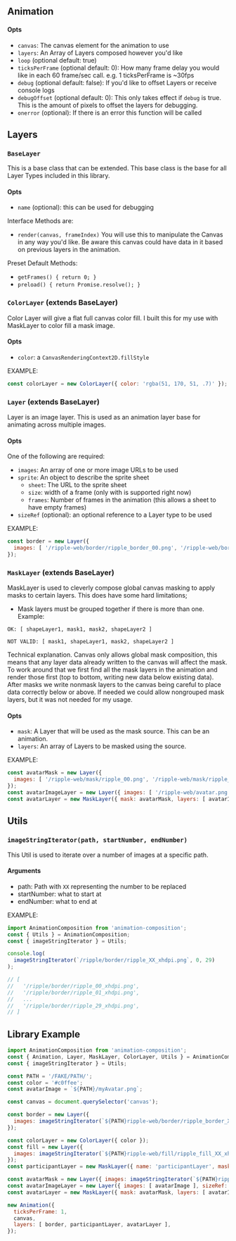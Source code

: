 ## Animation
#### Opts
- `canvas`: The canvas element for the animation to use
- `layers`: An Array of Layers composed however you'd like
- `loop` (optional default: true)
- `ticksPerFrame` (optional default: 0): How many frame delay you would like in each 60 frame/sec call. e.g. 1 ticksPerFrame is ~30fps
- `debug` (optional default: false): If you'd like to offset Layers or receive console logs
- `debugOffset` (optional default: 0): This only takes effect if `debug` is true. This is the amount of pixels to offset the layers for debugging.
- `onerror` (optional): If there is an error this function will be called

## Layers

### `BaseLayer`
This is a base class that can be extended. This base class is the base for all Layer Types included
in this library.

#### Opts
- `name` (optional): this can be used for debugging

Interface Methods are:
- `render(canvas, frameIndex)`
    You will use this to manipulate the Canvas in any way you'd like. Be aware this canvas could
    have data in it based on previous layers in the animation.

Preset Default Methods:
- `getFrames() { return 0; }`
- `preload() { return Promise.resolve(); }`

### `ColorLayer` (extends BaseLayer)
Color Layer will give a flat full canvas color fill. I built this for my use with MaskLayer to color
fill a mask image.

#### Opts
- `color`: a `CanvasRenderingContext2D.fillStyle`

EXAMPLE:
```js
const colorLayer = new ColorLayer({ color: 'rgba(51, 170, 51, .7)' });
```

### `Layer` (extends BaseLayer)
Layer is an image layer. This is used as an animation layer base for animating across multiple
images.

#### Opts
One of the following are required:
  - `images`: An array of one or more image URLs to be used
  - `sprite`: An object to describe the sprite sheet
    - `sheet`: The URL to the sprite sheet
    - `size`: width of a frame (only with is supported right now)
    - `frames`: Number of frames in the animation (this allows a sheet to have empty frames)
- `sizeRef` (optional): an optional reference to a Layer type to be used

EXAMPLE:
```js
const border = new Layer({
  images: [ '/ripple-web/border/ripple_border_00.png', '/ripple-web/border/ripple_border_01.png' ]
});
```

### `MaskLayer` (extends BaseLayer)
MaskLayer is used to cleverly compose global canvas masking to apply masks to certain layers. This
does have some hard limitations;

- Mask layers must be grouped together if there is more than one.
Example:
```
OK: [ shapeLayer1, mask1, mask2, shapeLayer2 ]

NOT VALID: [ mask1, shapeLayer1, mask2, shapeLayer2 ]
```

Technical explanation. Canvas only allows global mask composition, this means that any layer
data already written to the canvas will affect the mask. To work around that we first find all the
mask layers in the animation and render those first (top to bottom, writing new data below
existing data). After masks we write nonmask layers to the canvas being careful to place data
correctly below or above. If needed we could allow nongrouped mask layers, but it was not
needed for my usage.

#### Opts
- `mask`: A Layer that will be used as the mask source. This can be an animation.
- `layers`: An array of Layers to be masked using the source.

EXAMPLE:
```js
const avatarMask = new Layer({
  images: [ '/ripple-web/mask/ripple_00.png', '/ripple-web/mask/ripple_01.png' ],
});
const avatarImageLayer = new Layer({ images: [ '/ripple-web/avatar.png' ], sizeRef: avatarMask });
const avatarLayer = new MaskLayer({ mask: avatarMask, layers: [ avatarImageLayer ]});
```

## Utils

### `imageStringIterator(path, startNumber, endNumber)`
This Util is used to iterate over a number of images at a specific path.

#### Arguments
- path: Path with `XX` representing the number to be replaced
- startNumber: what to start at
- endNumber: what to end at

EXAMPLE:
```js
import AnimationComposition from 'animation-composition';
const { Utils } = AnimationComposition;
const { imageStringIterator } = Utils;

console.log(
  imageStringIterator(`/ripple/border/ripple_XX_xhdpi.png`, 0, 29)
);

// [
//   '/ripple/border/ripple_00_xhdpi.png',
//   '/ripple/border/ripple_01_xhdpi.png',
//   ...
//   '/ripple/border/ripple_29_xhdpi.png',
// ]
```

## Library Example
```js
import AnimationComposition from 'animation-composition';
const { Animation, Layer, MaskLayer, ColorLayer, Utils } = AnimationComposition;
const { imageStringIterator } = Utils;

const PATH = '/FAKE/PATH/';
const color = '#c0ffee';
const avatarImage = `${PATH}/myAvatar.png`;

const canvas = document.querySelector('canvas');

const border = new Layer({
  images: imageStringIterator(`${PATH}ripple-web/border/ripple_border_XX_xhdpi.png`, 0, 29)
});

const colorLayer = new ColorLayer({ color });
const fill = new Layer({
  images: imageStringIterator(`${PATH}ripple-web/fill/ripple_fill_XX_xhdpi.png`, 0, 29)
});
const participantLayer = new MaskLayer({ name: 'participantLayer', mask: fill, layers: [ colorLayer ]});

const avatarMask = new Layer({ images: imageStringIterator(`${PATH}ripple-web/mask/ripple_mask_XX_xhdpi.png`, 0, 29) });
const avatarImageLayer = new Layer({ images: [ avatarImage ], sizeRef: avatarMask });
const avatarLayer = new MaskLayer({ mask: avatarMask, layers: [ avatarImageLayer ]});

new Animation({
  ticksPerFrame: 1,
  canvas,
  layers: [ border, participantLayer, avatarLayer ],
});
```
